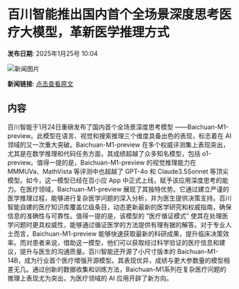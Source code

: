 # 百川智能推出国内首个全场景深度思考医疗大模型，革新医学推理方式

**发布日期**: 2025年1月25号 10:04

![新闻图片](https://pic.chinaz.com/picmap/thumb/202310191515146430_4.jpg)

**新闻链接**: [点击查看原文](https://www.aibase.com/zh/news/15011)

## 内容

百川智能于1月24日重磅发布了国内首个全场景深度思考模型 ——Baichuan-M1-preview。此模型在语言、视觉和搜索推理三个维度具备出色的表现，标志着在 AI 领域的又一次重大突破。Baichuan-M1-preview 在多个权威评测集上表现突出，尤其是在数学推理和代码任务方面，其成绩超越了众多知名模型，包括 o1-preview。值得一提的是，Baichuan-M1-preview 的视觉推理能力在 MMMUVa、MathVista 等评测中也超越了 GPT-4o 和 Claude3.5Sonnet 等顶尖模型。如今，这一模型已经在百小应 App 中正式上线，赋予该应用深度思考的能力。在医疗领域，Baichuan-M1-preview 展现了其独特优势。它通过建立严谨的医学推理过程，能够进行复杂医学问题的深入分析，并为医生提供决策支持。百川智能自建的医疗知识库覆盖亿级条目，动态更新最新的医学研究和权威指南，确保信息的准确性与可靠性。值得一提的是，该模型的 “医疗循证模式” 使其在处理医学问题时更具权威性，能够通过循证医学的方法提供有理有据的解答。对于专业人士而言，Baichuan-M1-preview 能够快速获取最新的科研成果，提升临床决策效率。而对患者来说，借助这一模型，他们可以获取经过科学验证的医疗信息和建议，提升与医生的沟通质量。百川智能还开源了小尺寸版本的 Baichuan-M1-14B，成为行业首个医疗增强开源模型。其表现优异，成绩与更大参数量的模型相差无几。通过创新的数据收集和训练方法，Baichuan-M1系列在复杂医疗问题的推理上表现尤为突出，为医疗领域的 AI 应用开辟了新方向。
